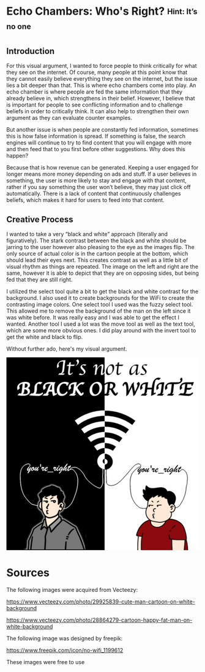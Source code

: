 # Echo Chambers: Who's Right? <sub><sup>Hint: It’s no one</sup></sub>

## Introduction
For this visual argument, I wanted to force people to think critically for what they see on the internet. Of course, many people at this point know that they cannot easily believe everything they see on the internet, but the issue lies a bit deeper than that. This is where echo chambers come into play. An echo chamber is where people are fed the same information that they already believe in, which strengthens in their belief. However, I believe that is important for people to see conflicting information and to challenge beliefs in order to critically think. It can also help to strengthen their own argument as they can evaluate counter examples. 

But another issue is when people are constantly fed information, sometimes this is how false information is spread. If something is false, the search engines will continue to try to find content that you will engage with more and then feed that to you first before other suggestions. Why does this happen?

Because that is how revenue can be generated. Keeping a user engaged for longer means more money depending on ads and stuff. If a user believes in something, the user is more likely to stay and engage with that content, rather if you say something the user won’t believe, they may just click off automatically. There is a lack of content that continuously challenges beliefs, which makes it hard for users to feed into that content.

## Creative Process
I wanted to take a very “black and white” approach (literally and figuratively). The stark contrast between the black and white should be jarring to the user however also pleasing to the eye as the images flip. The only source of actual color is in the cartoon people at the bottom, which should lead their eyes next. This creates contrast as well as a little bit of visual rhythm as things are repeated. The image on the left and right are the same, however it is able to depict that they are on opposing sides, but being fed that they are still right. 

I utilized the select tool quite a bit to get the black and white contrast for the background. I also used it to create backgrounds for the WiFi to create the contrasting image colors. One select tool I used was the fuzzy select tool. This allowed me to remove the background of the man on the left since it was white before. It was really easy and I was able to get the effect I wanted. Another tool I used a lot was the move tool as well as the text tool, which are some more obvious ones. I did play around with the invert tool to get the white and black to flip. 

Without further ado, here's my visual argument.

![visual argument depicting the effect of echo chambers](final_for_now_draft.png)

# Sources
The following images were acquired from Vecteezy:

https://www.vecteezy.com/photo/29925839-cute-man-cartoon-on-white-background

https://www.vecteezy.com/photo/28864279-cartoon-happy-fat-man-on-white-background

The following image was designed by freepik:


https://www.freepik.com/icon/no-wifi_1199612

These images were free to use
